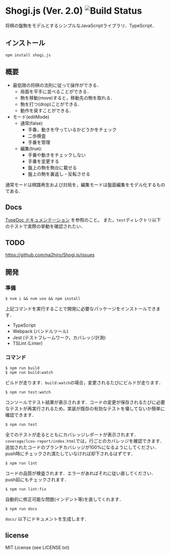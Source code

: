 # Shogi.js (Ver. 2.0) ![Build Status](https://github.com/na2hiro/Shogi.js/actions/workflows/main.yml/badge.svg)
将棋の盤駒をモデルとするシンプルなJavaScriptライブラリ．TypeScript．

## インストール

```shell
npm install shogi.js
```

## 概要
* 最低限の将棋の法則に従って操作ができる．
	* 局面を平手に並べることができる．
	* 駒を移動(move)すると，移動先の駒を取れる．
	* 駒を打つ(drop)ことができる．
	* 動作を戻すことができる．
* モード(editMode)
	* 通常(false)
		* 手番，動きを守っているかどうかをチェック
		* 二歩検査
		* 手番を管理
	* 編集(true): 
		* 手番や動きをチェックしない
		* 手番を変更する
		* 盤上の駒を駒台に載せる
		* 盤上の駒を裏返し・反転させる

通常モードは棋譜再生および対局を，編集モードは盤面編集をモデル化するものである．

## Docs

[TypeDoc ドキュメンテーション](https://apps.81.la/Kifu-for-JS/shogi.js/docs/) を参照のこと。
また，`test`ディレクトリ以下のテストで実際の挙動を確認されたい．

## TODO
https://github.com/na2hiro/Shogi.js/issues

## 開発

### 準備

```shell
$ nvm i && nvm use && npm install
```

上記コマンドを実行することで開発に必要なパッケージをインストールできます．

* TypeScript
* Webpack (バンドルツール)
* Jest (テストフレームワーク，カバレッジ計測)
* TSLint (Linter)

### コマンド


```shell
$ npm run build
$ npm run build:watch
```

ビルドが走ります．`build:watch`の場合，変更されるたびにビルドが走ります．

```shell
$ npm run test:watch
```

コンソールでテスト結果が表示されます．コードの変更が保存されるたびに必要なテストが再実行されるため，実装が既存の有効なテストを壊してないか簡単に確認できます．

```shell
$ npm run test
```

全てのテストが走るとともにカバレッジレポートが表示されます．`coverage/lcov-report/index.html`では，行ごとのカバレッジを確認できます．追加されたコードのブランチカバレッジが100%になるようにしてください．push時にチェックされ満たしていなければ却下されるはずです．

```shell
$ npm run lint
```

コードの品質が検査されます．エラーがあればそれに従い直してください．push前にもチェックされます．

```shell
$ npm run lint:fix
```

自動的に修正可能な問題(インデント等)を直してくれます．

```shell
$ npm run docs
```

`docs/` 以下にドキュメントを生成します．

## license

MIT License (see LICENSE.txt)

